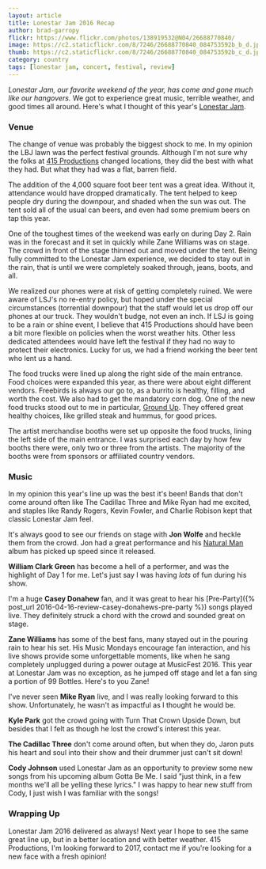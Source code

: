 ```yaml
---
layout: article
title: Lonestar Jam 2016 Recap
author: brad-garropy
flickr: https://www.flickr.com/photos/138919532@N04/26688770840/
image: https://c2.staticflickr.com/8/7246/26688770840_084753592b_b_d.jpg
thumb: https://c2.staticflickr.com/8/7246/26688770840_084753592b_c_d.jpg
category: country
tags: [lonestar jam, concert, festival, review]
---
```


*Lonestar Jam, our favorite weekend of the year, has come and gone much like our hangovers.* We got to experience great music, terrible weather, and good times all around. Here's what I thought of this year's [Lonestar Jam](http://lonestarjam.com/).

### Venue

The change of venue was probably the biggest shock to me. In my opinion the LBJ lawn was the perfect festival grounds. Although I'm not sure why the folks at [415 Productions](http://www.415e.com/) changed locations, they did the best with what they had. But what they had was a flat, barren field.

The addition of the 4,000 square foot beer tent was a great idea. Without it, attendance would have dropped dramatically. The tent helped to keep people dry during the downpour, and shaded when the sun was out. The tent sold all of the usual can beers, and even had some premium beers on tap this year.

One of the toughest times of the weekend was early on during Day 2. Rain was in the forecast and it set in quickly while Zane Williams was on stage. The crowd in front of the stage thinned out and moved under the tent. Being fully committed to the Lonestar Jam experience, we decided to stay out in the rain, that is until we were completely soaked through, jeans, boots, and all.

We realized our phones were at risk of getting completely ruined. We were aware of LSJ's no re-entry policy, but hoped under the special circumstances (torrential downpour) that the staff would let us drop off our phones at our truck. They wouldn't budge, not even an inch. If LSJ is going to be a rain or shine event, I believe that 415 Productions should have been a bit more flexible on policies when the worst weather hits. Other less dedicated attendees would have left the festival if they had no way to protect their electronics. Lucky for us, we had a friend working the beer tent who lent us a hand.

The food trucks were lined up along the right side of the main entrance. Food choices were expanded this year, as there were about eight different vendors. Freebirds is always our go to, as a burrito is healthy, filling, and worth the cost. We also had to get the mandatory corn dog. One of the new food trucks stood out to me in particular, [Ground Up](http://www.grounduptruck.com/). They offered great healthy choices, like grilled steak and hummus, for good prices.

The artist merchandise booths were set up opposite the food trucks, lining the left side of the main entrance. I was surprised each day by how few booths there were, only two or three from the artists. The majority of the booths were from sponsors or affiliated country vendors.

### Music

In my opinion this year's line up was the best it's been! Bands that don't come around often like The Cadillac Three and Mike Ryan had me excited, and staples like Randy Rogers, Kevin Fowler, and Charlie Robison kept that classic Lonestar Jam feel.

It's always good to see our friends on stage with **Jon Wolfe** and heckle them from the crowd. Jon had a great performance and his [Natural Man](https://open.spotify.com/album/1AoQKQp75VpX5Gaz55BYo1) album has picked up speed since it released.

**William Clark Green** has become a hell of a performer, and was the highlight of Day 1 for me. Let's just say I was having *lots* of fun during his show.

I'm a huge **Casey Donahew** fan, and it was great to hear his [Pre-Party]({% post_url 2016-04-16-review-casey-donahews-pre-party %}) songs played live. They definitely struck a chord with the crowd and sounded great on stage.

**Zane Williams** has some of the best fans, many stayed out in the pouring rain to hear his set. His Music Mondays encourage fan interaction, and his live shows provide some unforgettable moments, like when he sang completely unplugged during a power outage at MusicFest 2016. This year at Lonestar Jam was no exception, as he jumped off stage and let a fan sing a portion of 99 Bottles. Here's to you Zane!

I've never seen **Mike Ryan** live, and I was really looking forward to this show. Unfortunately, he wasn't as impactful as I thought he would be.

**Kyle Park** got the crowd going with Turn That Crown Upside Down, but besides that I felt as though he lost the crowd's interest this year.

**The Cadillac Three** don't come around often, but when they do, Jaron puts his heart and soul into their show and their drummer just can't sit down!

**Cody Johnson** used Lonestar Jam as an opportunity to preview some new songs from his upcoming album Gotta Be Me. I said "just think, in a few months we'll all be yelling these lyrics." I was happy to hear new stuff from Cody, I just wish I was familiar with the songs!

### Wrapping Up

Lonestar Jam 2016 delivered as always! Next year I hope to see the same great line up, but in a better location and with better weather. 415 Productions, I'm looking forward to 2017, contact me if you're looking for a new face with a fresh opinion!
